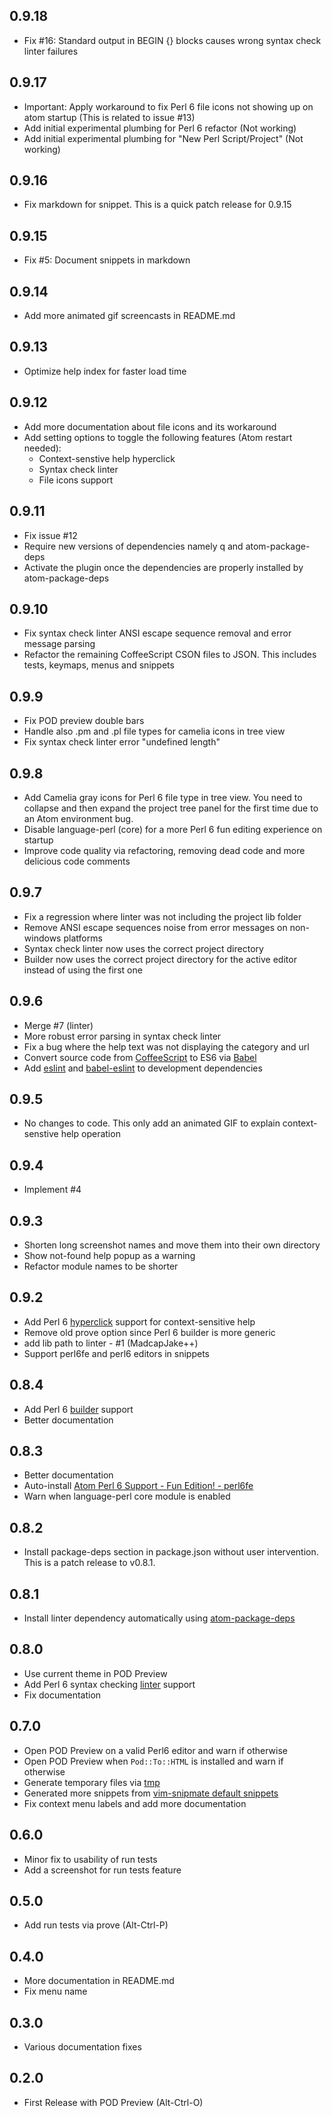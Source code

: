 ## 0.9.18
* Fix #16: Standard output in BEGIN {} blocks causes wrong syntax check linter
  failures

## 0.9.17
* Important: Apply workaround to fix Perl 6 file icons not showing up on atom
  startup (This is related to issue #13)
* Add initial experimental plumbing for Perl 6 refactor (Not working)
* Add initial experimental plumbing for "New Perl Script/Project" (Not working)

## 0.9.16
* Fix markdown for snippet. This is a quick patch release for 0.9.15

## 0.9.15
* Fix #5: Document snippets in markdown

## 0.9.14
* Add more animated gif screencasts in README.md

## 0.9.13
* Optimize help index for faster load time

## 0.9.12
* Add more documentation about file icons and its workaround
* Add setting options to toggle the following features (Atom restart needed):
  * Context-senstive help hyperclick
  * Syntax check linter
  * File icons support

## 0.9.11
* Fix issue #12
* Require new versions of dependencies namely q and atom-package-deps
* Activate the plugin once the dependencies are properly installed by
atom-package-deps

## 0.9.10
* Fix syntax check linter ANSI escape sequence removal and error message parsing
* Refactor the remaining CoffeeScript CSON files to JSON. This includes tests,
keymaps, menus and snippets

## 0.9.9
* Fix POD preview double bars
* Handle also .pm and .pl file types for camelia icons in tree view
* Fix syntax check linter error "undefined length"

## 0.9.8
* Add Camelia gray icons for Perl 6 file type in tree view. You need to collapse
and then expand the project tree panel for the first time due to an Atom
environment bug.
* Disable language-perl (core) for a more Perl 6 fun editing experience on
startup
* Improve code quality via refactoring, removing dead code and more delicious
code comments

## 0.9.7
* Fix a regression where linter was not including the project lib folder
* Remove ANSI escape sequences noise from error messages on non-windows
platforms
* Syntax check linter now uses the correct project directory
* Builder now uses the correct project directory for the active editor instead
of using the first one

## 0.9.6
* Merge #7 (linter)
* More robust error parsing in syntax check linter
* Fix a bug where the help text was not displaying the category and url
* Convert source code from [CoffeeScript](http://coffeescript.org/) to ES6
via [Babel](https://babeljs.io)
* Add [eslint](https://github.com/eslint/eslint) and [babel-eslint](
https://github.com/babel/babel-eslint) to development dependencies

## 0.9.5
* No changes to code. This only add an animated GIF to explain context-senstive
help operation

## 0.9.4
* Implement #4

## 0.9.3
* Shorten long screenshot names and move them into their own directory
* Show not-found help popup as a warning
* Refactor module names to be shorter

## 0.9.2
* Add Perl 6 [hyperclick](https://atom.io/packages/hyperclick) support for
context-sensitive help
* Remove old prove option since Perl 6 builder is more generic
* add lib path to linter - #1 (MadcapJake++)
* Support perl6fe and perl6 editors in snippets

## 0.8.4
* Add Perl 6 [builder](https://atom.io/packages/build) support
* Better documentation

## 0.8.3
* Better documentation
* Auto-install [Atom Perl 6 Support - Fun Edition! - perl6fe](
  https://github.com/MadcapJake/language-perl6fe)
* Warn when language-perl core module is enabled

## 0.8.2
* Install package-deps section in package.json without user intervention. This
  is a patch release to v0.8.1.

## 0.8.1
* Install linter dependency automatically using [atom-package-deps](
https://github.com/steelbrain/package-deps)

## 0.8.0
* Use current theme in POD Preview
* Add Perl 6 syntax checking [linter](https://atom.io/packages/linter) support
* Fix documentation

## 0.7.0
* Open POD Preview on a valid Perl6 editor and warn if otherwise
* Open POD Preview when `Pod::To::HTML` is installed and warn if otherwise
* Generate temporary files via [tmp](https://github.com/raszi/node-tmp)
* Generated more snippets from [vim-snipmate default snippets](
https://github.com/honza/vim-snippets/blob/master/snippets/perl6.snippets)
* Fix context menu labels and add more documentation

## 0.6.0
* Minor fix to usability of run tests
* Add a screenshot for run tests feature

## 0.5.0
* Add run tests via prove (Alt-Ctrl-P)

## 0.4.0
* More documentation in README.md
* Fix menu name

## 0.3.0
* Various documentation fixes

## 0.2.0
* First Release with POD Preview (Alt-Ctrl-O)
